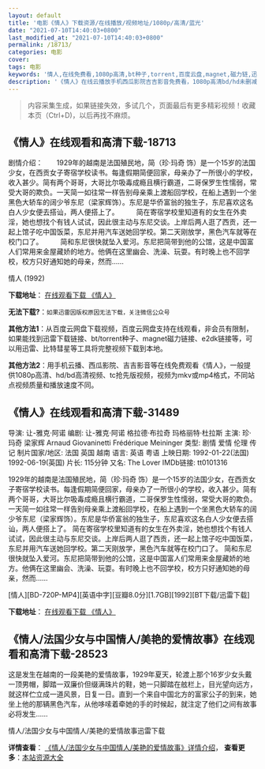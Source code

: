 ```yaml
---
layout: default
title: '电影《情人》下载资源/在线播放/视频地址/1080p/高清/蓝光'
date: "2021-07-10T14:40:03+0800"
last_modified_at: "2021-07-10T14:40:03+0800"
permalink: /18713/
categories: 电影
cover:
tags: 电影
keywords: '情人,在线免费看,1080p高清,bt种子,torrent,百度云盘,magnet,磁力链,迅雷下载资源'
description: '《情人》在线云播放手机西瓜影院吉吉影音免费看，1080p高清bd/hd未删减完整版和tc抢先枪版，mkv/mp4格式，附带bt/torrent种子、magnet/磁力链、百度云盘、网盘资源迅雷下载链接'
---
```


>内容采集生成，如果链接失效，多试几个，页面最后有更多精彩视频！收藏本页（Ctrl+D)，以后再找不麻烦。


## 《情人》在线观看和高清下载-18713

剧情介绍：　　1929年的越南是法国殖民地，简（珍·玛奇 饰）是一个15岁的法国少女，在西贡女子寄宿学校读书。每逢假期简便回家，母亲办了一所很小的学校，收入甚少。简有两个哥哥，大哥比尔吸毒成瘾且横行霸道，二哥保罗生性懦弱，常受大哥的欺负。一天简一如往常一样告别母亲乘上渡船回学校，在船上遇到一个坐黑色大轿车的阔少爷东尼（梁家辉饰）。东尼是华侨富翁的独生子，东尼喜欢这名白人少女便去搭讪，两人便搭上了。  　　简在寄宿学校里知道有的女生在外卖淫，她也想找个有钱人试试，因此很主动与东尼交谈。上岸后两人逛了西贡，还一起上馆子吃中国饭菜，东尼并用汽车送她回学校。第二天刚放学，黑色汽车就等在校门口了。  　　简和东尼很快就坠入爱河。东尼把简带到他的公馆，这是中国富人们常用来金屋藏娇的地方。他俩在这里幽会、洗澡、玩耍。有时晚上也不回学校，校方只好通知她的母亲，然而……


情人 (1992)

**下载地址**： [在线观看下载 《情人》](https://www.btbtdy.me/btdy/dy2782.html) 


**无法下载?**：`如果迅雷因版权原因无法下载，关注微信公众号 `

**其他方法1**：从百度云网盘下载视频，百度云网盘支持在线观看，非会员有限制，如果能找到迅雷下载链接、bt/torrent种子、magnet磁力链接、e2dk链接等，可以用迅雷、比特彗星等工具将完整视频下载到本地。

**其他方法2**：用手机云播、西瓜影院、吉吉影音等在线免费观看《情人》，一般提供1080p高清、hd/bd高清视频、tc抢先版视频，视频为mkv或mp4格式，不同站点视频质量和播放速度不同。


## 《情人》在线观看和高清下载-31489

导演: 让-雅克·阿诺 编剧: 让-雅克·阿诺 格拉德·布拉奇 玛格丽特·杜拉斯 主演: 珍·玛奇 梁家辉 Arnaud Giovaninetti Frédérique Meininger 类型: 剧情 爱情 伦理 传记 制片国家/地区: 法国 英国 越南 语言: 英语 粤语 上映日期: 1992-01-22(法国) 1992-06-19(英国) 片长: 115分钟 又名: The Lover IMDb链接: tt0101316

1929年的越南是法国殖民地，简（珍·玛奇 饰）是一个15岁的法国少女，在西贡女子寄宿学校读书。每逢假期简便回家，母亲办了一所很小的学校，收入甚少。简有两个哥哥，大哥比尔吸毒成瘾且横行霸道，二哥保罗生性懦弱，常受大哥的欺负。一天简一如往常一样告别母亲乘上渡船回学校，在船上遇到一个坐黑色大轿车的阔少爷东尼（梁家辉饰）。东尼是华侨富翁的独生子，东尼喜欢这名白人少女便去搭讪，两人便搭上了。 简在寄宿学校里知道有的女生在外卖淫，她也想找个有钱人试试，因此很主动与东尼交谈。上岸后两人逛了西贡，还一起上馆子吃中国饭菜，东尼并用汽车送她回学校。第二天刚放学，黑色汽车就等在校门口了。 简和东尼很快就坠入爱河。东尼把简带到他的公馆，这是中国富人们常用来金屋藏娇的地方。他俩在这里幽会、洗澡、玩耍。有时晚上也不回学校，校方只好通知她的母亲，然而……


[情人][BD-720P-MP4][英语中字][豆瓣8.0分][1.7GB][1992][BT下载/迅雷下载]

**下载地址**： [在线观看下载 《情人》](https://www.btdx8.com/torrent/the_lover_1992.html) 


## 《情人/法国少女与中国情人/美艳的爱情故事》在线观看和高清下载-28523

这是发生在越南的一段美艳的爱情故事，1929年夏天，轮渡上那个16岁少女头戴一顶男帽，脚踏一双廉价但缀满珠片的鞋，她一只脚踏在舷栏上，目光望向远方，就这样伫立成一道风景，日复一日。直到一个来自中国北方的富家公子的到来，她坐上他的那辆黑色汽车，从他哆嗦着牵她的手的时候起，就注定了他们之间有故事必将发生……


情人/法国少女与中国情人/美艳的爱情故事迅雷下载

**详情查看**： [《情人/法国少女与中国情人/美艳的爱情故事》详情介绍](/movie/28523/)， **查看更多**：[本站资源大全](/movie/t/all/)

